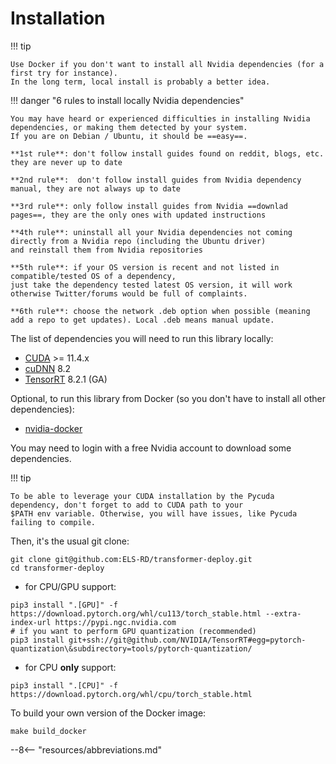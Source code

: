 # Installation

!!! tip

    Use Docker if you don't want to install all Nvidia dependencies (for a first try for instance).  
    In the long term, local install is probably a better idea.


!!! danger "6 rules to install locally Nvidia dependencies"

    You may have heard or experienced difficulties in installing Nvidia dependencies, or making them detected by your system.
    If you are on Debian / Ubuntu, it should be ==easy==.  

    **1st rule**: don't follow install guides found on reddit, blogs, etc. they are never up to date

    **2nd rule**:  don't follow install guides from Nvidia dependency manual, they are not always up to date  

    **3rd rule**: only follow install guides from Nvidia ==downlad pages==, they are the only ones with updated instructions  

    **4th rule**: uninstall all your Nvidia dependencies not coming directly from a Nvidia repo (including the Ubuntu driver)  
    and reinstall them from Nvidia repositories  

    **5th rule**: if your OS version is recent and not listed in compatible/tested OS of a dependency, 
    just take the dependency tested latest OS version, it will work otherwise Twitter/forums would be full of complaints.
    
    **6th rule**: choose the network .deb option when possible (meaning add a repo to get updates). Local .deb means manual update.

The list of dependencies you will need to run this library locally:

* [CUDA](https://developer.nvidia.com/cuda-toolkit) >= 11.4.x
* [cuDNN](https://developer.nvidia.com/cudnn-download-survey) 8.2
* [TensorRT](https://developer.nvidia.com/tensorrt) 8.2.1 (GA)

Optional, to run this library from Docker (so you don't have to install all other dependencies):

* [nvidia-docker](https://nvidia.github.io/nvidia-docker/)

You may need to login with a free Nvidia account to download some dependencies.

!!! tip

    To be able to leverage your CUDA installation by the Pycuda dependency, don't forget to add to CUDA path to your 
    $PATH env variable. Otherwise, you will have issues, like Pycuda failing to compile.

Then, it's the usual git clone:

```shell
git clone git@github.com:ELS-RD/transformer-deploy.git
cd transformer-deploy
```

* for CPU/GPU support:

```shell
pip3 install ".[GPU]" -f https://download.pytorch.org/whl/cu113/torch_stable.html --extra-index-url https://pypi.ngc.nvidia.com
# if you want to perform GPU quantization (recommended)
pip3 install git+ssh://git@github.com/NVIDIA/TensorRT#egg=pytorch-quantization\&subdirectory=tools/pytorch-quantization/
```

* for CPU **only** support:

```shell
pip3 install ".[CPU]" -f https://download.pytorch.org/whl/cpu/torch_stable.html
```

To build your own version of the Docker image:

```shell
make build_docker
```

--8<-- "resources/abbreviations.md"
